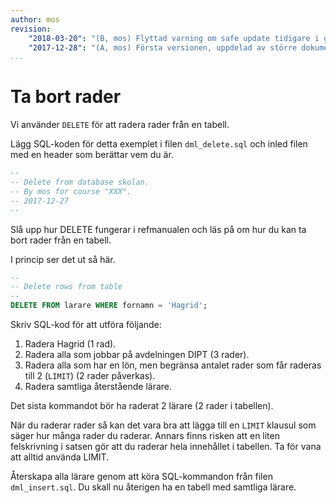 ```yaml
---
author: mos
revision:
    "2018-03-20": "(B, mos) Flyttad varning om safe update tidigare i guiden."
    "2017-12-28": "(A, mos) Första versionen, uppdelad av större dokument."
...
```

Ta bort rader
==================================

Vi använder `DELETE` för att radera rader från en tabell.

Lägg SQL-koden för detta exemplet i filen `dml_delete.sql` och inled filen med en header som berättar vem du är.

```sql
--
-- Delete from database skolan.
-- By mos for course "XXX".
-- 2017-12-27
--
```

Slå upp hur DELETE fungerar i refmanualen och läs på om hur du kan ta bort rader från en tabell.

I princip ser det ut så här.

```sql
--
-- Delete rows from table
--
DELETE FROM larare WHERE fornamn = 'Hagrid';
```

Skriv SQL-kod för att utföra följande:

1. Radera Hagrid (1 rad).
1. Radera alla som jobbar på avdelningen DIPT (3 rader).
1. Radera alla som har en lön, men begränsa antalet rader som får raderas till 2 (`LIMIT`) (2 rader påverkas).
1. Radera samtliga återstående lärare.

Det sista kommandot bör ha raderat 2 lärare (2 rader i tabellen).

När du raderar rader så kan det vara bra att lägga till en `LIMIT` klausul som säger hur många rader du raderar. Annars finns risken att en liten felskrivning i satsen gör att du raderar hela innehållet i tabellen. Ta för vana att alltid använda LIMIT.

Återskapa alla lärare genom att köra SQL-kommandon från filen `dml_insert.sql`. Du skall nu återigen ha en tabell med samtliga lärare.
